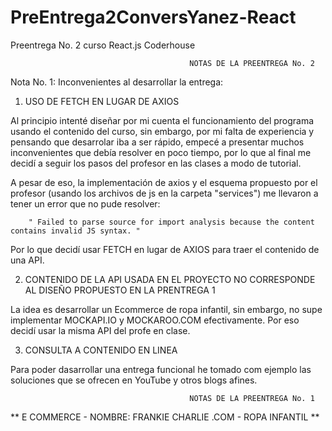 # PreEntrega2ConversYanez-React
Preentrega No. 2 curso React.js Coderhouse

                                            NOTAS DE LA PREENTREGA No. 2

Nota No. 1: Inconvenientes al desarrollar la entrega: 

1. USO DE FETCH EN LUGAR DE AXIOS

Al principio intenté diseñar por mi cuenta el funcionamiento del programa usando el contenido del curso, sin embargo, por mi falta de experiencia y pensando que desarrolar iba a ser rápido, empecé a presentar muchos inconvenientes que debía resolver en poco tiempo, por lo que  al final me decidí a seguir los pasos del profesor en las clases a modo de tutorial.

A pesar de eso, la implementación de axios y el esquema propuesto por el profesor (usando los archivos de js en la carpeta "services") me llevaron a tener un error que no pude resolver: 

        " Failed to parse source for import analysis because the content contains invalid JS syntax. "

Por lo que decidí usar FETCH en lugar de AXIOS para traer el contenido de una API.

2. CONTENIDO DE LA API USADA EN EL PROYECTO NO CORRESPONDE AL DISEÑO PROPUESTO EN LA PRENTREGA 1

La idea es desarrollar un Ecommerce de ropa infantil, sin embargo, no supe implementar MOCKAPI.IO y MOCKAROO.COM efectivamente.  Por eso decidí usar la misma API del profe en clase.

3. CONSULTA A CONTENIDO EN LINEA

Para poder dasarrollar una entrega funcional he tomado com ejemplo las soluciones que se ofrecen en YouTube y otros blogs afines.





                                            NOTAS DE LA PREENTREGA No. 1


** E COMMERCE - NOMBRE: FRANKIE CHARLIE .COM - ROPA INFANTIL **
